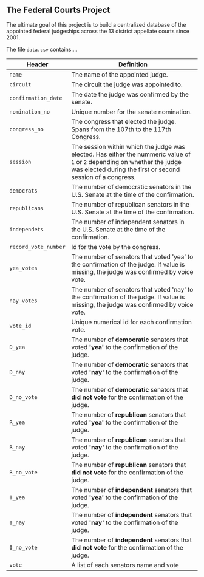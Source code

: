 ## The Federal Courts Project

The ultimate goal of this project is to build a centralized database of the appointed federal judgeships across the 13 district appellate courts since 2001.

The file `data.csv` contains....



| Header         | Definition |
|----------------|------------|
|`name`|The name of the appointed judge.|
|`circuit`|The circuit the judge was appointed to.|
|`confirmation_date`|The date the judge was confirmed by the senate.|
|`nomination_no`|Unique number for the senate nomination.|
|`congress_no`|The congress that elected the judge. Spans from the 107th to the 117th Congress.|
|`session`|The session within which the judge was elected. Has either the nummeric value of `1` or `2` depending on whether the judge was elected during the first or second session of a congress.|
|`democrats`|The number of democratic senators in the U.S. Senate at the time of the confirmation.|
|`republicans`|The number of republican senators in the U.S. Senate at the time of the confirmation.|
|`independets`|The number of independent senators in the U.S. Senate at the time of the confirmation.|
|`record_vote_number`|Id for the vote by the congress.|
|`yea_votes`|The number of senators that voted 'yea' to the confirmation of the judge. If value is missing, the judge was confirmed by voice vote.|
|`nay_votes`|The number of senators that voted 'nay' to the confirmation of the judge. If value is missing, the judge was confirmed by voice vote.|
|`vote_id`|Unique numerical id for each confirmation vote. |
|`D_yea`|The number of **democratic** senators that voted **'yea'** to the confirmation of the judge.|
|`D_nay`|The number of **democratic** senators that voted **'nay'** to the confirmation of the judge.|
|`D_no_vote`|The number of **democratic** senators that **did not vote** for the confirmation of the judge.|
|`R_yea`|The number of **republican** senators that voted **'yea'** to the confirmation of the judge.|
|`R_nay`|The number of **republican** senators that voted **'nay'** to the confirmation of the judge.|
|`R_no_vote`|The number of **republican** senators that **did not vote** for the confirmation of the judge.|
|`I_yea`|The number of **independent** senators that voted **'yea'** to the confirmation of the judge.|
|`I_nay`|The number of **independent** senators that voted **'nay'** to the confirmation of the judge.|
|`I_no_vote`|The number of **independent** senators that **did not vote** for the confirmation of the judge.|
|`vote`|A list of each senators name and vote|

